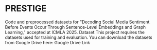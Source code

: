 # PRESTIGE
Code and preprocessed datasets for "Decoding Social Media Sentiment Before Events Occur Through Sentence-Level Embeddings and Graph Learning," accepted at ICMLA 2025. Dataset This project requires the datasets used for training and evaluation. You can download the datasets from Google Drive here: Google Drive Link
